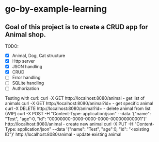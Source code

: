# go-by-example-learning

## Goal of this project is to create a CRUD app for Animal shop.

TODO:
- [X] Animal, Dog, Cat structure
- [X] Http server
- [X] JSON handling
- [X] CRUD
- [ ] Error handling
- [ ] SQLite handling
- [ ] Authorization

Testing with curl:
curl -X GET http://localhost:8080/animal             - get list of animals
curl -X GET http://localhost:8080/animal?id=<id>     - get specific animal
curl -X DELETE http://localhost:8080/animal?id=<id>  - delete animal from list (WIP)
curl -X POST -H "Content-Type: application/json" --data '{"name": "Test", "age":0, "id": "00000000-0000-0000-0000-000000000001"}' http://localhost:8080/animal - create new animal
curl -X PUT -H "Content-Type: application/json" --data '{"name": "Test", "age":0, "id": "<existing ID"}' http://localhost:8080/animal - update existing animal
